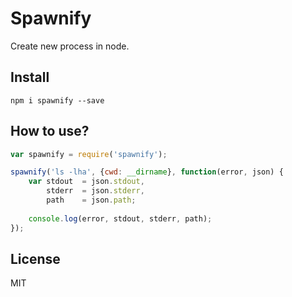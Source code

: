 # Spawnify

Create new process in node.

## Install

```
npm i spawnify --save
```

## How to use?

```js
var spawnify = require('spawnify');

spawnify('ls -lha', {cwd: __dirname}, function(error, json) {
    var stdout  = json.stdout,
        stderr  = json.stderr,
        path    = json.path;
    
    console.log(error, stdout, stderr, path);
});
```

## License

MIT
